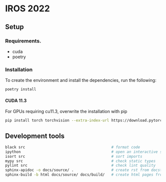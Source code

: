 # IROS 2022

## Setup

### Requirements.

 - cuda
 - poetry

### Installation

To create the environment and install the dependencies, run the following:

```sh
poetry install
```

#### CUDA 11.3

For GPUs requiring cu11.3, overwrite the installation with pip

```sh
pip install torch torchvision --extra-index-url https://download.pytorch.org/whl/cu113 --force
```

## Development tools

```sh
black src                                       # format code
ipython                                         # open an interactive shell
isort src                                       # sort imports
mypy src                                        # check static types
pylint src                                      # check lint quality
sphinx-apidoc -o docs/source/ .                 # create rst from docstring
sphinx-build -b html docs/source/ docs/build/   # create html pages from rst
```
